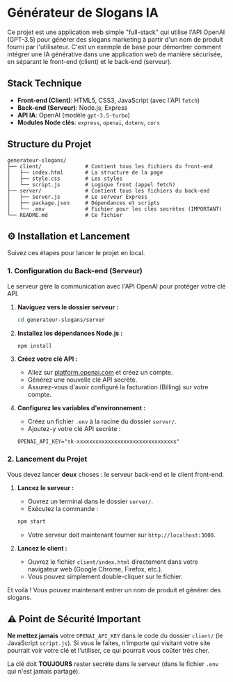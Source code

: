 
# Générateur de Slogans IA

Ce projet est une application web simple "full-stack" qui utilise l'API OpenAI (GPT-3.5) pour générer des slogans marketing à partir d'un nom de produit fourni par l'utilisateur.
C'est un exemple de base pour démontrer comment intégrer une IA générative dans une application web de manière sécurisée, en séparant le front-end (client) et le back-end (serveur).

## Stack Technique

  * **Front-end (Client)**: HTML5, CSS3, JavaScript (avec l'API `fetch`)
  * **Back-end (Serveur)**: Node.js, Express
  * **API IA**: OpenAI (modèle `gpt-3.5-turbo`)
  * **Modules Node clés**: `express`, `openai`, `dotenv`, `cors`

## Structure du Projet

```
generateur-slogans/
├── client/              # Contient tous les fichiers du front-end
│   ├── index.html       # La structure de la page
│   ├── style.css        # Les styles
│   └── script.js        # Logique front (appel fetch)
├── server/              # Contient tous les fichiers du back-end
│   ├── server.js        # Le serveur Express
│   ├── package.json     # Dépendances et scripts
│   └── .env             # Fichier pour les clés secrètes (IMPORTANT)
└── README.md            # Ce fichier
```

## ⚙️ Installation et Lancement

Suivez ces étapes pour lancer le projet en local.

### 1\. Configuration du Back-end (Serveur)

Le serveur gère la communication avec l'API OpenAI pour protéger votre clé API.

1.  **Naviguez vers le dossier serveur :**

    ```bash
    cd generateur-slogans/server
    ```

2.  **Installez les dépendances Node.js :**

    ```bash
    npm install
    ```

3.  **Créez votre clé API :**

      * Allez sur [platform.openai.com](https://platform.openai.com/) et créez un compte.
      * Générez une nouvelle clé API secrète.
      * Assurez-vous d'avoir configuré la facturation (Billing) sur votre compte.

4.  **Configurez les variables d'environnement :**

      * Créez un fichier `.env` à la racine du dossier `server/`.
      * Ajoutez-y votre clé API secrète :

    <!-- end list -->

    ```
    OPENAI_API_KEY="sk-xxxxxxxxxxxxxxxxxxxxxxxxxxxxxxxx"
    ```

### 2\. Lancement du Projet

Vous devez lancer **deux** choses : le serveur back-end et le client front-end.

1.  **Lancez le serveur :**

      * Ouvrez un terminal dans le dossier `server/`.
      * Exécutez la commande :

    <!-- end list -->

    ```bash
    npm start
    ```

      * Votre serveur doit maintenant tourner sur `http://localhost:3000`.

2.  **Lancez le client :**

      * Ouvrez le fichier `client/index.html` directement dans votre navigateur web (Google Chrome, Firefox, etc.).
      * Vous pouvez simplement double-cliquer sur le fichier.

Et voilà \! Vous pouvez maintenant entrer un nom de produit et générer des slogans.

## ⚠️ Point de Sécurité Important

**Ne mettez jamais** votre `OPENAI_API_KEY` dans le code du dossier `client/` (le JavaScript `script.js`). Si vous le faites, n'importe qui visitant votre site pourrait voir votre clé et l'utiliser, ce qui pourrait vous coûter très cher.

La clé doit **TOUJOURS** rester secrète dans le serveur (dans le fichier `.env` qui n'est jamais partagé).
